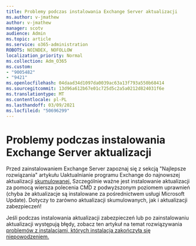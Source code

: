 ```yaml
---
title: Problemy podczas instalowania Exchange Server aktualizacji
ms.author: v-jmathew
author: v-jmathew
manager: scotv
audience: Admin
ms.topic: article
ms.service: o365-administration
ROBOTS: NOINDEX, NOFOLLOW
localization_priority: Normal
ms.collection: Adm_O365
ms.custom:
- "9005482"
- "9421"
ms.openlocfilehash: 04daad34d1097da0039ac63a13f793a550b68414
ms.sourcegitcommit: 13d96a612b67e01c725d5c2a5a0212d824031f6e
ms.translationtype: MT
ms.contentlocale: pl-PL
ms.lasthandoff: 03/09/2021
ms.locfileid: "50696299"
---
```

# <a name="issues-when-installing-exchange-server-updates"></a>Problemy podczas instalowania Exchange Server aktualizacji

Przed zainstalowaniem Exchange Server zapoznaj się z sekcją "Najlepsze rozwiązania" artykułu Uaktualnianie programu Exchange do najnowszej aktualizacji [skumulowanej.](https://docs.microsoft.com/Exchange/plan-and-deploy/install-cumulative-updates) Szczególnie ważne jest instalowanie aktualizacji za pomocą wiersza polecenia CMD z podwyższonym poziomem uprawnień (chyba że aktualizacje są instalowane za pośrednictwem usługi Microsoft Update). Dotyczy to zarówno aktualizacji skumulowanych, jak i aktualizacji zabezpieczeń!

Jeśli podczas instalowania aktualizacji zabezpieczeń lub po zainstalowaniu aktualizacji występują błędy, zobacz ten artykuł na temat rozwiązywania [problemów z instalacjami, których instalacja zakończyła się niepowodzeniem.](https://aka.ms/exupdatefaq)
